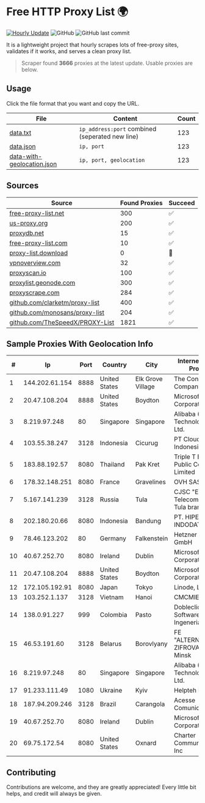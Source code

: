
# Free HTTP Proxy List 🌍

[![Hourly Update](https://github.com/mertguvencli/http-proxy-list/actions/workflows/main.yml/badge.svg?branch=main)](https://github.com/mertguvencli/http-proxy-list/actions/workflows/main.yml)
![GitHub](https://img.shields.io/github/license/mertguvencli/http-proxy-list)
![GitHub last commit](https://img.shields.io/github/last-commit/mertguvencli/http-proxy-list)

It is a lightweight project that hourly scrapes lots of free-proxy sites, validates if it works, and serves a clean proxy list.


> Scraper found **3666** proxies at the latest update. Usable proxies are below.

## Usage

Click the file format that you want and copy the URL.


|File|Content|Count|
|----|-------|-----|
|[data.txt](https://raw.githubusercontent.com/mertguvencli/http-proxy-list/main/proxy-list/data.txt)|`ip_address:port` combined (seperated new line)|123|
|[data.json](https://raw.githubusercontent.com/mertguvencli/http-proxy-list/main/proxy-list/data.json)|`ip, port`|123|
|[data-with-geolocation.json](https://raw.githubusercontent.com/mertguvencli/http-proxy-list/main/proxy-list/data-with-geolocation.json)|`ip, port, geolocation`|123|

## Sources

|Source|Found Proxies|Succeed|
|------|-------------|-------|
|[free-proxy-list.net](https://free-proxy-list.net)|300|✅|
|[us-proxy.org](https://www.us-proxy.org)|200|✅|
|[proxydb.net](http://proxydb.net)|15|✅|
|[free-proxy-list.com](https://free-proxy-list.com/?page=&port=&type%5B%5D=http&type%5B%5D=https&up_time=0&search=Search)|10|✅|
|[proxy-list.download](https://www.proxy-list.download/HTTP)|0|🚫|
|[vpnoverview.com](https://vpnoverview.com/privacy/anonymous-browsing/free-proxy-servers)|32|✅|
|[proxyscan.io](https://www.proxyscan.io)|100|✅|
|[proxylist.geonode.com](https://proxylist.geonode.com/api/proxy-list?limit=300&page=1&sort_by=lastChecked&sort_type=desc&protocols=http,https)|300|✅|
|[proxyscrape.com](https://api.proxyscrape.com/v2/?request=displayproxies&protocol=http&timeout=10000&country=all&ssl=all&anonymity=all)|284|✅|
|[github.com/clarketm/proxy-list](https://raw.githubusercontent.com/clarketm/proxy-list/master/proxy-list-raw.txt)|400|✅|
|[github.com/monosans/proxy-list](https://raw.githubusercontent.com/monosans/proxy-list/main/proxies/http.txt)|204|✅|
|[github.com/TheSpeedX/PROXY-List](https://raw.githubusercontent.com/TheSpeedX/PROXY-List/master/http.txt)|1821|✅|


## Sample Proxies With Geolocation Info

|#|Ip|Port|Country|City|Internet Service Provider|
|-|--|----|-------|----|-------------------------|
|1|144.202.61.154|8888|United States|Elk Grove Village|The Constant Company|
|2|20.47.108.204|8888|United States|Boydton|Microsoft Corporation|
|3|8.219.97.248|80|Singapore|Singapore|Alibaba (US) Technology Co., Ltd.|
|4|103.55.38.247|3128|Indonesia|Cicurug|PT Cloud Hosting Indonesia|
|5|183.88.192.57|8080|Thailand|Pak Kret|Triple T Broadband Public Company Limited|
|6|178.32.148.251|8080|France|Gravelines|OVH SAS|
|7|5.167.141.239|3128|Russia|Tula|CJSC "ER-Telecom Holding" Tula branch|
|8|202.180.20.66|8080|Indonesia|Bandung|PT. HIPERNET INDODATA|
|9|78.46.123.202|80|Germany|Falkenstein|Hetzner Online GmbH|
|10|40.67.252.70|8080|Ireland|Dublin|Microsoft Corporation|
|11|20.47.108.204|8888|United States|Boydton|Microsoft Corporation|
|12|172.105.192.91|8080|Japan|Tokyo|Linode, LLC|
|13|103.252.1.137|3128|Vietnam|Hanoi|CMCMIENBAC|
|14|138.0.91.227|999|Colombia|Pasto|Dobleclick Software E Ingeneria|
|15|46.53.191.60|3128|Belarus|Borovlyany|FE "ALTERNATIVNAYA ZIFROVAYA SET" Minsk|
|16|8.219.97.248|80|Singapore|Singapore|Alibaba (US) Technology Co., Ltd.|
|17|91.233.111.49|1080|Ukraine|Kyiv|Helpteh L-side|
|18|187.94.209.246|3128|Brazil|Carangola|Acesse Comunica??o Ltda|
|19|40.67.252.70|8080|Ireland|Dublin|Microsoft Corporation|
|20|69.75.172.54|8080|United States|Oxnard|Charter Communications Inc|



## Contributing

Contributions are welcome, and they are greatly appreciated! Every
little bit helps, and credit will always be given.

